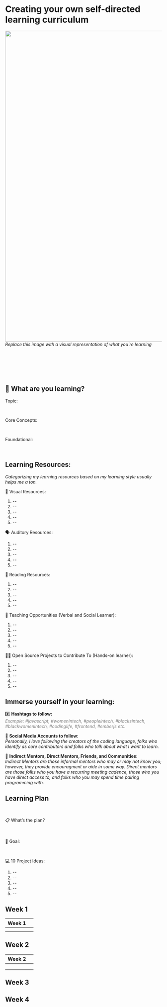 # Creating your own self-directed learning curriculum


<img src="https://user-images.githubusercontent.com/7072856/112834525-18149c80-9066-11eb-8451-e224d1bbc5f4.png" width=1000 />
<i>Replace this image with a visual representation of what you're learning</i>


<p>&nbsp;</p>
<p>&nbsp;</p>
<p>&nbsp;</p>

## 🤔 What are you learning?

Topic:
<p>&nbsp;</p>
Core Concepts:
<p>&nbsp;</p>
Foundational:
<p>&nbsp;</p>


## Learning Resources:
<i> Categorizing my learning resources based on my learning style usually helps me a ton. </i>



👀 Visual Resources:


1. --
2. --
3. --
4. --
5. --



🗣 Auditory Resources: 


1. --
2. --
3. --
4. --
5. --



📖 Reading Resources:


1. --
2. --
3. --
4. --
5. --



📝 Teaching Opportunities (Verbal and Social Learner):


1. --
2. --
3. --
4. --
5. --


👋🏾 Open Source Projects to Contribute To (Hands-on learner):


1. --
2. --
3. --
4. --
5. --


## Immerse yourself in your learning:

#️⃣ <b>Hashtags to follow:</b>
<br />
<i style="color: gray;">Example: #javascript, #womenintech, #peopleintech, #blacksintech, #blackwomenintech, #codinglife, #frontend, #emberjs etc.</i>

👤 <b>Social Media Accounts to follow:</b>
<br />
<i>Personally, I love following the creators of the coding language, folks who identify as core contributors and folks who talk about what I want to learn. </i>

👥 <b>Indirect Mentors, Direct Mentors, Friends, and Communities:</b>
<br />
<i>Indirect Mentors are those informal mentors who may or may not know you; however, they provide encouragment or aide in some way. Direct mentors are those folks who you have a recurring meeting cadence, those who you have direct access to, and folks who you may spend time pairing programming with.</i>


## Learning Plan
<p>&nbsp;</p>
📋 What’s the plan? 

<p>&nbsp;</p>
🎯 Goal:

<p>&nbsp;</p>
💻 10 Project Ideas:


1. --
2. --
3. --
4. --
5. --


Week 1
---
| Week 1  |   |
|---|---|
|   |   |
|   |   |


Week 2
----------
|Week 2   |   |
|---|---|
|   |   |
|   |   |
|   |   |

Week 3
----------

Week 4
----------



